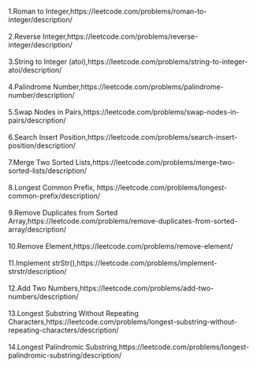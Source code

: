 <br>
1.Roman to Integer,https://leetcode.com/problems/roman-to-integer/description/ 
</br>

<br>
2.Reverse Integer,https://leetcode.com/problems/reverse-integer/description/
</br>

<br>
3.String to Integer (atoi),https://leetcode.com/problems/string-to-integer-atoi/description/
</br>

<br>
4.Palindrome Number,https://leetcode.com/problems/palindrome-number/description/
</br>

<br>
5.Swap Nodes in Pairs,https://leetcode.com/problems/swap-nodes-in-pairs/description/
</br>

<br>
6.Search Insert Position,https://leetcode.com/problems/search-insert-position/description/
</br>

<br>
7.Merge Two Sorted Lists,https://leetcode.com/problems/merge-two-sorted-lists/description/
</br>

<br>
8.Longest Common Prefix, https://leetcode.com/problems/longest-common-prefix/description/
</br>

<br>
9.Remove Duplicates from Sorted Array,https://leetcode.com/problems/remove-duplicates-from-sorted-array/description/
</br>

<br>
10.Remove Element,https://leetcode.com/problems/remove-element/
</br>

<br>
11.Implement strStr(),https://leetcode.com/problems/implement-strstr/description/
</br>

<br>
12.Add Two Numbers,https://leetcode.com/problems/add-two-numbers/description/
</br>

<br>
13.Longest Substring Without Repeating Characters,https://leetcode.com/problems/longest-substring-without-repeating-characters/description/
</br>

<br>
14.Longest Palindromic Substring,https://leetcode.com/problems/longest-palindromic-substring/description/
</br>
